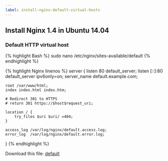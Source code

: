 ```yaml
---
label: install-nginx-default-virtual-hosts
---
```

## Install Nginx 1.4 in Ubuntu 14.04

### Default HTTP virtual host

{% highlight Bash %}
sudo nano /etc/nginx/sites-available/default
{% endhighlight %}

{% highlight Nginx linenos %}
server {
    listen 80 default_server;
    listen [::]:80 default_server ipv6only=on;
    server_name default.example.com;

    root /var/www/html;
    index index.html index.htm;

    # Redirect 301 to HTTPS
    # return 301 https://$host$request_uri;

    location / {
        try_files $uri $uri/ =404;
    }

    access_log /var/log/nginx/default.access.log;
    error_log  /var/log/nginx/default.error.log;
}
{% endhighlight %}

Download this file: [default](files/nginx/default)

